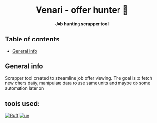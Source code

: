 <h1 align="center">
  <br>
  Venari - offer hunter 🏹
  <br>
</h1>

<h4 align="center">Job hunting scrapper tool</h4>

## Table of contents
* [General info](#general-info)

## General info
Scrapper tool created to streamline job offer viewing.
The goal is to fetch new offers daily, manipulate data to use same units and maybe do some automation later on

## tools used:

[![Ruff](https://img.shields.io/endpoint?url=https://raw.githubusercontent.com/astral-sh/ruff/main/assets/badge/v2.json)](https://github.com/astral-sh/ruff)
[![uv](https://img.shields.io/endpoint?url=https://raw.githubusercontent.com/astral-sh/uv/main/assets/badge/v0.json)](https://github.com/astral-sh/uv)

